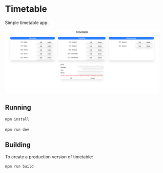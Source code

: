 # Timetable

Simple timetable app.

![app](app.png)


## Running

```sh
npm install

npm run dev
```

## Building

To create a production version of timetable:

```sh
npm run build
```

